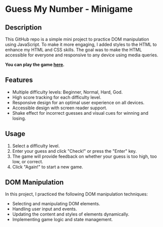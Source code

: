 # Guess My Number - Minigame

## Description
This GitHub repo is a simple mini project to practice DOM manipulation using JavaScript. To make it more engaging, I added styles to the HTML to enhance my HTML and CSS skills. The goal was to make the HTML accessible for everyone and responsive to any device using media queries.

**You can play the game [here](https://taufik-shf.github.io/guess-my-number/).**

## Features
- Multiple difficulty levels: Beginner, Normal, Hard, God.
- High score tracking for each difficulty level.
- Responsive design for an optimal user experience on all devices.
- Accessible design with screen reader support.
- Shake effect for incorrect guesses and visual cues for winning and losing.

## Usage
1. Select a difficulty level.
2. Enter your guess and click "Check!" or press the "Enter" key.
3. The game will provide feedback on whether your guess is too high, too low, or correct.
4. Click "Again!" to start a new game.

## DOM Manipulation
In this project, I practiced the following DOM manipulation techniques:
- Selecting and manipulating DOM elements.
- Handling user input and events.
- Updating the content and styles of elements dynamically.
- Implementing game logic and state management.
